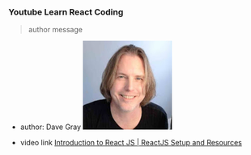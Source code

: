 ### Youtube Learn React Coding

> author message

- author: Dave Gray
  ![Dave Gray](./images/face__DaveGray.jpeg)

- video link
  [Introduction to React JS | ReactJS Setup and Resources](https://www.youtube.com/watch?v=TeeAp5zkYnI&list=PL0Zuz27SZ-6PrE9srvEn8nbhOOyxnWXfp)
